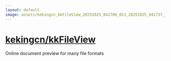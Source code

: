 ```yaml
---
layout: default
image: assets/kekingcn_kkFileView_20251025_041706_013_20251025_041737_f056a2--20251025T104013269--cropped.png
---
```


# [kekingcn/kkFileView](https://github.com/kekingcn/kkFileView/)

Online document preview for many file formats
